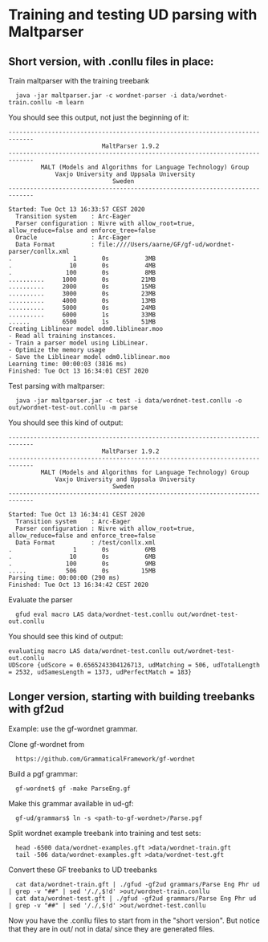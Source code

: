 # Training and testing UD parsing with Maltparser


## Short version, with .conllu files in place:

Train maltparser with the training treebank
```
  java -jar maltparser.jar -c wordnet-parser -i data/wordnet-train.conllu -m learn
```
You should see this output, not just the beginning of it:
```
-----------------------------------------------------------------------------
                          MaltParser 1.9.2                             
-----------------------------------------------------------------------------
         MALT (Models and Algorithms for Language Technology) Group          
             Vaxjo University and Uppsala University                         
                             Sweden                                          
-----------------------------------------------------------------------------

Started: Tue Oct 13 16:33:57 CEST 2020
  Transition system    : Arc-Eager
  Parser configuration : Nivre with allow_root=true, allow_reduce=false and enforce_tree=false
  Oracle               : Arc-Eager
  Data Format          : file:////Users/aarne/GF/gf-ud/wordnet-parser/conllx.xml
.          	      1	      0s	      3MB
.          	     10	      0s	      4MB
.          	    100	      0s	      8MB
..........	   1000	      0s	     21MB
..........	   2000	      0s	     15MB
..........	   3000	      0s	     23MB
..........	   4000	      0s	     13MB
..........	   5000	      0s	     24MB
..........	   6000	      1s	     33MB
......     	   6500	      1s	     51MB
Creating Liblinear model odm0.liblinear.moo
- Read all training instances.
- Train a parser model using LibLinear.
- Optimize the memory usage
- Save the Liblinear model odm0.liblinear.moo
Learning time: 00:00:03 (3816 ms)
Finished: Tue Oct 13 16:34:01 CEST 2020
```

Test parsing with maltparser:
```
  java -jar maltparser.jar -c test -i data/wordnet-test.conllu -o out/wordnet-test-out.conllu -m parse
```
You should see this kind of output:
```
-----------------------------------------------------------------------------
                          MaltParser 1.9.2                             
-----------------------------------------------------------------------------
         MALT (Models and Algorithms for Language Technology) Group          
             Vaxjo University and Uppsala University                         
                             Sweden                                          
-----------------------------------------------------------------------------

Started: Tue Oct 13 16:34:41 CEST 2020
  Transition system    : Arc-Eager
  Parser configuration : Nivre with allow_root=true, allow_reduce=false and enforce_tree=false
  Data Format          : /test/conllx.xml
.          	      1	      0s	      6MB
.          	     10	      0s	      6MB
.          	    100	      0s	      9MB
.....      	    506	      0s	     15MB
Parsing time: 00:00:00 (290 ms)
Finished: Tue Oct 13 16:34:42 CEST 2020
```
Evaluate the parser
```
  gfud eval macro LAS data/wordnet-test.conllu out/wordnet-test-out.conllu
```
You should see this kind of output:
```
evaluating macro LAS data/wordnet-test.conllu out/wordnet-test-out.conllu
UDScore {udScore = 0.6565243304126713, udMatching = 506, udTotalLength = 2532, udSamesLength = 1373, udPerfectMatch = 183}
```


## Longer version, starting with building treebanks with gf2ud

Example: use the gf-wordnet grammar.

Clone gf-wordnet from
```
  https://github.com/GrammaticalFramework/gf-wordnet
```
Build a pgf grammar:
```
  gf-wordnet$ gf -make ParseEng.gf
```
Make this grammar available in ud-gf:
```
  gf-ud/grammars$ ln -s <path-to-gf-wordnet>/Parse.pgf
```
Split wordnet example treebank into training and test sets:
```
  head -6500 data/wordnet-examples.gft >data/wordnet-train.gft 
  tail -506 data/wordnet-examples.gft >data/wordnet-test.gft 
```
Convert these GF treebanks to UD treebanks
```
  cat data/wordnet-train.gft | ./gfud -gf2ud grammars/Parse Eng Phr ud | grep -v "##" | sed '/./,$!d' >out/wordnet-train.conllu
  cat data/wordnet-test.gft | ./gfud -gf2ud grammars/Parse Eng Phr ud | grep -v "##" | sed '/./,$!d' >out/wordnet-test.conllu
```

Now you have the .conllu files to start from in the "short version".
But notice that they are in out/ not in data/ since they are generated files.


